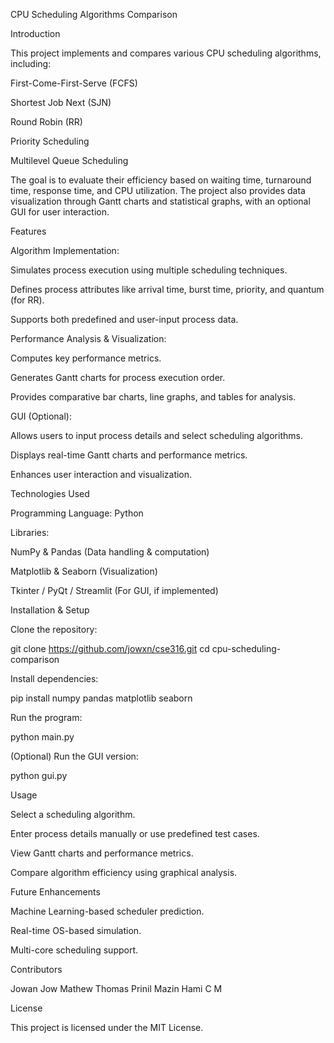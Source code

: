 CPU Scheduling Algorithms Comparison

Introduction

This project implements and compares various CPU scheduling algorithms, including:

First-Come-First-Serve (FCFS)

Shortest Job Next (SJN)

Round Robin (RR)

Priority Scheduling

Multilevel Queue Scheduling

The goal is to evaluate their efficiency based on waiting time, turnaround time, response time, and CPU utilization. The project also provides data visualization through Gantt charts and statistical graphs, with an optional GUI for user interaction.

Features

Algorithm Implementation:

Simulates process execution using multiple scheduling techniques.

Defines process attributes like arrival time, burst time, priority, and quantum (for RR).

Supports both predefined and user-input process data.

Performance Analysis & Visualization:

Computes key performance metrics.

Generates Gantt charts for process execution order.

Provides comparative bar charts, line graphs, and tables for analysis.

GUI (Optional):

Allows users to input process details and select scheduling algorithms.

Displays real-time Gantt charts and performance metrics.

Enhances user interaction and visualization.

Technologies Used

Programming Language: Python

Libraries:

NumPy & Pandas (Data handling & computation)

Matplotlib & Seaborn (Visualization)

Tkinter / PyQt / Streamlit (For GUI, if implemented)

Installation & Setup

Clone the repository:

git clone https://github.com/jowxn/cse316.git
cd cpu-scheduling-comparison

Install dependencies:

pip install numpy pandas matplotlib seaborn

Run the program:

python main.py

(Optional) Run the GUI version:

python gui.py

Usage

Select a scheduling algorithm.

Enter process details manually or use predefined test cases.

View Gantt charts and performance metrics.

Compare algorithm efficiency using graphical analysis.

Future Enhancements

Machine Learning-based scheduler prediction.

Real-time OS-based simulation.

Multi-core scheduling support.

Contributors

Jowan Jow Mathew
Thomas Prinil
Mazin Hami C M

License

This project is licensed under the MIT License.
